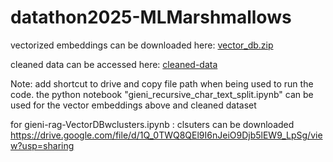 # datathon2025-MLMarshmallows

vectorized embeddings can be downloaded here: [vector_db.zip](https://drive.google.com/file/d/1HM9exD0OyyNFdjUo_qGLFqAQzSnGyzAY/view?usp=sharing)

cleaned data can be accessed here: [cleaned-data](https://drive.google.com/drive/folders/1-3zG0jjoVbOYzkidNWifOgQww5WVgVXT?usp=sharing) 

Note: add shortcut to drive and copy file path when being used to run the code. the python notebook "gieni_recursive_char_text_split.ipynb" can be used for the vector embeddings above and cleaned dataset


for gieni-rag-VectorDBwclusters.ipynb : clsuters can be downloaded https://drive.google.com/file/d/1Q_0TWQ8QEl9I6nJeiO9Djb5lEW9_LpSg/view?usp=sharing
